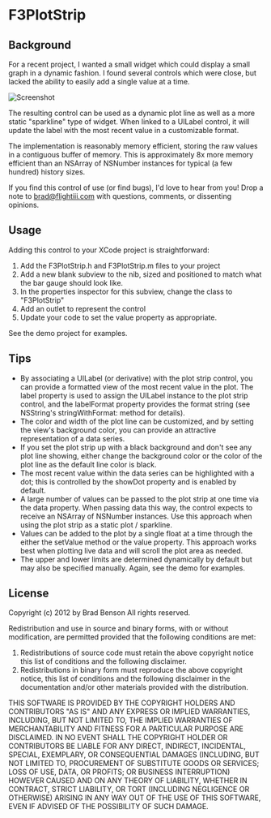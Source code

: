 F3PlotStrip
===========

Background
----------
For a recent project, I wanted a small widget which could display a small
graph in a dynamic fashion.   I found several controls which were close,
but lacked the ability to easily add a single value at a time.   

![Screenshot](https://raw.github.com/ChiefPilot/F3PlotStrip/master/F3PlotStrip.png "Screenshot of Component Demo App")

The resulting control can be used as a dynamic plot line as well as 
a more static "sparkline" type of widget.    When linked to a UILabel
control, it will update the label with the most recent value in a
customizable format.

The implementation is reasonably memory efficient, storing the raw
values in a contiguous buffer of memory.   This is approximately 8x
more memory efficient than an NSArray of NSNumber instances for typical
(a few hundred) history sizes.   

If you find this control of use (or find bugs), I'd love to hear
from you!   Drop a note to brad@flightiii.com with questions, comments, 
or dissenting opinions.


Usage
-----
Adding this control to your XCode project is straightforward:

1. Add the F3PlotStrip.h and F3PlotStrip.m files to your project
2. Add a new blank subview to the nib, sized and positioned to match what the bar gauge should look like.
3. In the properties inspector for this subview, change the class to "F3PlotStrip"
4. Add an outlet to represent the control
5. Update your code to set the value property as appropriate.

See the demo project for examples.


Tips
----
- By associating a UILabel (or derivative) with the plot strip control,
you can provide a formatted view of the most recent value in the plot.
The label property is used to assign the UILabel instance to the plot
strip control, and the labelFormat property provides the format
string (see NSString's stringWithFormat: method for details).
- The color and width of the plot line can be customized, and by
setting the view's background color, you can provide an attractive
representation of a data series.   
- If you set the plot strip up with a black background and don't
see any plot line showing, either change the background color or
the color of the plot line as the default line color is black.
- The most recent value within the data series can be highlighted 
with a dot; this is controlled by the showDot property and is
enabled by default. 
- A large number of values can be passed to the plot strip at one
time via the data property.  When passing data this way, the
control expects to receive an NSArray of NSNumber instances.  Use
this approach when using the plot strip as a static plot / sparkline.
- Values can be added to the plot by a single float at a time through
the either the setValue method or the value property.   This approach
works best when plotting live data and will scroll the plot area as 
needed.
- The upper and lower limits are determined dynamically by default but
may also be specified manually.   Again, see the demo for examples.


License
-------
Copyright (c) 2012 by Brad Benson
All rights reserved.
  
Redistribution and use in source and binary forms, with or without 
modification, are permitted provided that the following 
conditions are met:
  1.  Redistributions of source code must retain the above copyright
      notice this list of conditions and the following disclaimer.
  2.  Redistributions in binary form must reproduce the above copyright 
      notice, this list of conditions and the following disclaimer in 
      the documentation and/or other materials provided with the 
      distribution.

THIS SOFTWARE IS PROVIDED BY THE COPYRIGHT HOLDERS AND CONTRIBUTORS
"AS IS" AND ANY EXPRESS OR IMPLIED WARRANTIES, INCLUDING, BUT NOT 
LIMITED TO, THE IMPLIED WARRANTIES OF MERCHANTABILITY AND FITNESS 
FOR A PARTICULAR PURPOSE ARE DISCLAIMED. IN NO EVENT SHALL THE 
COPYRIGHT HOLDER OR CONTRIBUTORS BE LIABLE FOR ANY DIRECT, INDIRECT, 
INCIDENTAL, SPECIAL, EXEMPLARY, OR CONSEQUENTIAL DAMAGES (INCLUDING, 
BUT NOT LIMITED TO, PROCUREMENT OF SUBSTITUTE GOODS OR SERVICES; LOSS 
OF USE, DATA, OR PROFITS; OR BUSINESS INTERRUPTION) HOWEVER CAUSED 
AND ON ANY THEORY OF LIABILITY, WHETHER IN CONTRACT, STRICT LIABILITY,
OR TORT (INCLUDING NEGLIGENCE OR OTHERWISE) ARISING IN ANY WAY OUT OF 
THE USE OF THIS SOFTWARE, EVEN IF ADVISED OF THE POSSIBILITY 
OF SUCH DAMAGE.

